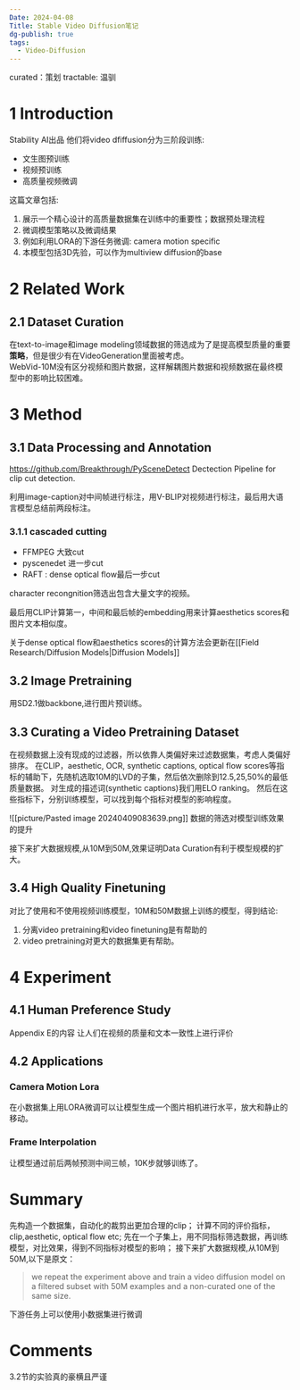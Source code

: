 ```yaml
---
Date: 2024-04-08
Title: Stable Video Diffusion笔记
dg-publish: true
tags:
  - Video-Diffusion
---
```

curated：策划
tractable: 温驯


# 1 Introduction

Stability AI出品
他们将video dfiffusion分为三阶段训练: 
- 文生图预训练
- 视频预训练
- 高质量视频微调

这篇文章包括:
1. 展示一个精心设计的高质量数据集在训练中的重要性；数据预处理流程
2. 微调模型策略以及微调结果
3. 例如利用LORA的下游任务微调: camera motion specific 
4. 本模型包括3D先验，可以作为multiview diffusion的base

# 2 Related Work
## 2.1 Dataset Curation
在text-to-image和image modeling领域数据的筛选成为了是提高模型质量的重要**策略**，但是很少有在VideoGeneration里面被考虑。  
WebVid-10M没有区分视频和图片数据，这样解耦图片数据和视频数据在最终模型中的影响比较困难。 
# 3 Method
## 3.1 Data Processing and Annotation
https://github.com/Breakthrough/PySceneDetect Dectection Pipeline for clip cut detection. 

利用image-caption对中间帧进行标注，用V-BLIP对视频进行标注，最后用大语言模型总结前两段标注。 


### 3.1.1 cascaded cutting 
- FFMPEG 大致cut 
- pyscenedet 进一步cut 
- RAFT : dense optical flow最后一步cut 

character recongnition筛选出包含大量文字的视频。 

最后用CLIP计算第一，中间和最后帧的embedding用来计算aesthetics scores和图片文本相似度。 

关于dense optical flow和aesthetics scores的计算方法会更新在[[Field Research/Diffusion Models|Diffusion Models]]

## 3.2 Image Pretraining
用SD2.1做backbone,进行图片预训练。 

## 3.3 Curating a Video Pretraining Dataset
在视频数据上没有现成的过滤器，所以依靠人类偏好来过滤数据集，考虑人类偏好排序。 
在CLIP，aesthetic, OCR, synthetic captions, optical flow scores等指标的辅助下，先随机选取10M的LVD的子集，然后依次删除到12.5,25,50%的最低质量数据。  对生成的描述词(synthetic captions)我们用ELO ranking。 
然后在这些指标下，分别训练模型，可以找到每个指标对模型的影响程度。 

![[picture/Pasted image 20240409083639.png]]
数据的筛选对模型训练效果的提升

接下来扩大数据规模,从10M到50M,效果证明Data Curation有利于模型规模的扩大。 

## 3.4 High Quality Finetuning 
对比了使用和不使用视频训练模型，10M和50M数据上训练的模型，得到结论:
1. 分离video pretraining和video finetuning是有帮助的
2. video pretraining对更大的数据集更有帮助。 



# 4 Experiment 

## 4.1 Human Preference Study
Appendix E的内容
让人们在视频的质量和文本一致性上进行评价
## 4.2 Applications
### Camera Motion Lora
在小数据集上用LORA微调可以让模型生成一个图片相机进行水平，放大和静止的移动。 
### Frame Interpolation
让模型通过前后两帧预测中间三帧，10K步就够训练了。 

# Summary
先构造一个数据集，自动化的裁剪出更加合理的clip；
计算不同的评价指标，clip,aesthetic, optical flow etc;
先在一个子集上，用不同指标筛选数据，再训练模型，对比效果，得到不同指标对模型的影响；
接下来扩大数据规模,从10M到50M,以下是原文：
>we repeat the experiment above and train a video diffusion model on a filtered subset with 50M examples and a non-curated one of the same size.


下游任务上可以使用小数据集进行微调


# Comments
3.2节的实验真的豪横且严谨